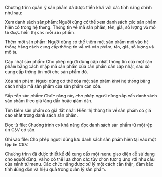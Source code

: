 
Chương trình quản lý sản phẩm đã được triển khai với các tính năng chính như sau:

Xem danh sách sản phẩm: Người dùng có thể xem danh sách các sản phẩm hiện có trong hệ thống. Thông tin về mã sản phẩm, tên, giá, số lượng và mô tả được hiển thị cho mỗi sản phẩm.

Thêm mới sản phẩm: Người dùng có thể thêm một sản phẩm mới vào hệ thống bằng cách cung cấp thông tin về mã sản phẩm, tên, giá, số lượng và mô tả.

Cập nhật sản phẩm: Cho phép người dùng cập nhật thông tin của một sản phẩm bằng cách nhập mã sản phẩm của sản phẩm cần cập nhật, sau đó cung cấp thông tin mới cho sản phẩm đó.

Xóa sản phẩm: Người dùng có thể xóa một sản phẩm khỏi hệ thống bằng cách nhập mã sản phẩm của sản phẩm cần xóa.

Sắp xếp sản phẩm: Chức năng này cho phép người dùng sắp xếp danh sách sản phẩm theo giá tăng dần hoặc giảm dần.

Tìm kiếm sản phẩm có giá đắt nhất: Hiển thị thông tin về sản phẩm có giá cao nhất trong danh sách sản phẩm.

Đọc từ file: Chương trình có khả năng đọc danh sách sản phẩm từ một tệp tin CSV có sẵn.

Ghi vào file: Cho phép người dùng lưu danh sách sản phẩm hiện tại vào một tệp tin CSV.

Chương trình đã được thiết kế để cung cấp một menu giao diện dễ sử dụng cho người dùng, và họ có thể lựa chọn các tùy chọn tương ứng với nhu cầu của mình từ menu. Các chức năng được xử lý một cách cẩn thận, đảm bảo tính đúng đắn và hiệu quả trong quản lý sản phẩm.

